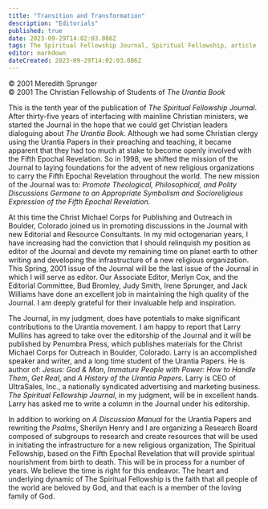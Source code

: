 ```yaml
---
title: "Transition and Transformation"
description: "Editorials"
published: true
date: 2023-09-29T14:02:03.086Z
tags: The Spiritual Fellowship Journal, Spiritual Fellowship, article
editor: markdown
dateCreated: 2023-09-29T14:02:03.086Z
---
```



<p class="v-card v-sheet theme--light gray lighten-3 px-2">© 2001 Meredith Sprunger<br>© 2001 The Christian Fellowship of Students of <i>The Urantia Book</i></p>


This is the tenth year of the publication of _The Spiritual Fellowship Journal_. After thirty-five years of interfacing with mainline Christian ministers, we started the Journal in the hope that we could get Christian leaders dialoguing about _The Urantia Book_. Although we had some Christian clergy using the Urantia Papers in their preaching and teaching, it became apparent that they had too much at stake to become openly involved with the Fifth Epochal Revelation. So in 1998, we shifted the mission of the Journal to laying foundations for the advent of new religious organizations to carry the Fifth Epochal Revelation throughout the world. The new mission of the Journal was to: _Promote Theological, Philosophical, and Polity Discussions Germane to an Appropriate Symbolism and Socioreligious Expression of the Fifth Epochal Revelation_.

At this time the Christ Michael Corps for Publishing and Outreach in Boulder, Colorado joined us in promoting discussions in the Journal with new Editorial and Resource Consultants. In my mid octogenarian years, I have increasing had the conviction that I should relinquish my position as editor of the Journal and devote my remaining time on planet earth to other writing and developing the infrastructure of a new religious organization. This Spring, 2001 issue of the Journal will be the last issue of the Journal in which I will serve as editor. Our Associate Editor, Merlyn Cox, and the Editorial Committee, Bud Bromley, Judy Smith, Irene Sprunger, and Jack Williams have done an excellent job in maintaining the high quality of the Journal. I am deeply grateful for their invaluable help and inspiration.

The Journal, in my judgment, does have potentials to make significant contributions to the Urantia movement. I am happy to report that Larry Mullins has agreed to take over the editorship of the Journal and it will be published by Penumbra Press, which publishes materials for the Christ Michael Corps for Outreach in Boulder, Colorado. Larry is an accomplished speaker and writer, and a long time student of the Urantia Papers. He is author of: _Jesus: God & Man_, _Immature People with Power: How to Handle Them_, _Get Real_, and _A History of the Urantia Papers_. Larry is CEO of UltraSales, Inc., a nationally syndicated advertising and marketing business. _The Spiritual Fellowship Journal_, in my judgment, will be in excellent hands. Larry has asked me to write a column in the Journal under his editorship.

In addition to working on _A Discussion Manual_ for the Urantia Papers and rewriting the _Psalms_, Sherilyn Henry and I are organizing a Research Board composed of subgroups to research and create resources that will be used in initiating the infrastructure for a new religious organization, The Spiritual Fellowship, based on the Fifth Epochal Revelation that will provide spiritual nourishment from birth to death. This will be in process for a number of years. We believe the time is right for this endeavor. The heart and underlying dynamic of The Spiritual Fellowship is the faith that all people of the world are beloved by God, and that each is a member of the loving family of God.